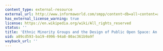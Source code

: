 ```yaml
---
content_type: external-resource
external_url: http://www.informaworld.com/smpp/content~db=all~content=a713684717~frm=abslink
has_external_license_warning: true
license: https://en.wikipedia.org/wiki/All_rights_reserved
status: ''
title: 'Ethnic Minority Groups and the Design of Public Open Space: An Inclusive Landscape'
uid: a89cd593-ba19-4996-94a8-80ac361b9a9f
wayback_url: ''
---
```

